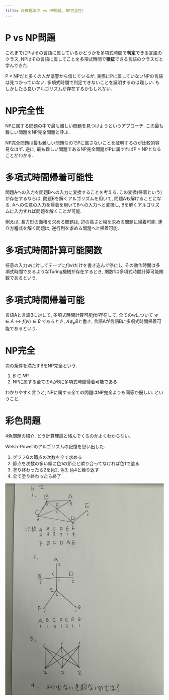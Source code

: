 ```yaml
---
title: 計算理論(P vs NP問題, NP完全性)
---
```


# P vs NP問題

これまでにPはその言語に属しているかどうかを多項式時間で**判定**できる言語のクラス,
NPはその言語に属してことを多項式時間で**検証**できる言語のクラスだと学んできた.

P ≠ NPだと多くの人が県警から信じているが,
実際にPに属していないNPの言語は見つかっていない.
多項式時間で判定できないことを証明するのは難しい.
もしかしたら良いアルゴリズムが存在するかもしれない.

# NP完全性

NPに属する問題の中で最も難しい問題を見つけようというアプローチ.
この最も難しい問題をNP完全問題と呼ぶ.

NP完全問題は最も難しい問題なのでPに属さないことを証明するのが比較的容易なはず.
逆に,
最も難しい問題であるNP完全問題がPに属すればP = NPとなることがわかる.

# 多項式時間帰着可能性

問題Aへの入力を問題Bへの入力に変換することを考える.
この変換(帰着という)が存在するならば,
問題Bを解くアルゴリズムを用いて,
問題Aも解けることになる.
Aへの任意の入力を帰着を用いてBへの入力へと変換し,
Bを解くアルゴリズムに入力すれば問題を解くことが可能.

例えば,
長方形の面積を求める問題は,
辺の高さと幅を求める問題に帰着可能.
連立方程式を解く問題は,
逆行列を求める問題へと帰着可能.

# 多項式時間計算可能関数

任意の入力$w$に対してテープに$f(w)$だけを書き込んで停止し,
その動作時間は多項式時間であるようなTuring機械が存在するとき,
関数fは多項式時間計算可能関数であるという.

# 多項式時間帰着可能

言語Aと言語Bに対して,
多項式時間計算可能$f$が存在して,
全ての$w$について
$w ∈ A ⇔ f(w) ∈ B$
であるとき,
$A ≦_p B$と書き,
言語Aが言語Bに多項式時間帰着可能であるという.

# NP完全

次の条件を満たすBをNP完全という.

1. $B ∈ NP$
2. NPに属する全てのAがBに多項式時間帰着可能である

わかりやすく言うと,
NPに属する全ての問題はNP完全よりも同等か優しい.
ということ.

# 彩色問題

4色問題の紹介.
どう計算理論と絡んでくるのかよくわからない.

Welsh-Powellのアルゴリズムの記憶を思い出した.

1. グラフGの節点の次数を全て求める
2. 節点を次数の多い順に色1の節点と隣り合ってなければ色1で塗る
3. 塗り終わったら2を色2, 色3, 色4と繰り返す
4. 全て塗り終わったら終了

![Welsh-Powellのアルゴリズムでの彩色例](/asset/IMG_20171213_142611.jpg)
